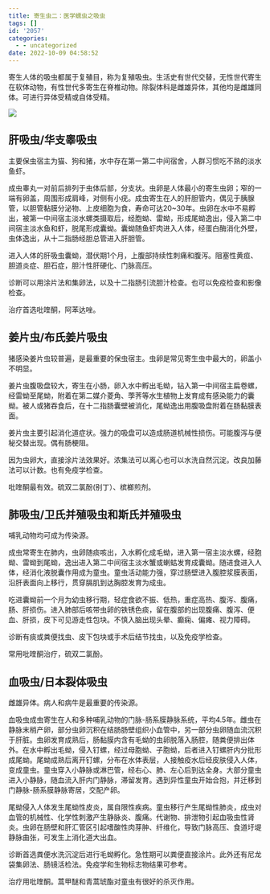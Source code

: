 ```yaml
---
title: 寄生虫二：医学蠕虫之吸虫
tags: []
id: '2057'
categories:
  - - uncategorized
date: 2022-10-09 04:58:52
---
```


寄生人体的吸虫都属于复殖目，称为复殖吸虫。生活史有世代交替，无性世代寄生在软体动物，有性世代多寄生在脊椎动物。除裂体科是雌雄异体，其他均是雌雄同体。可进行异体受精或自体受精。

![](https://img-cdn.limour.top/2022/10/08/634180326dad1.png)

## 肝吸虫/华支睾吸虫

主要保虫宿主为猫、狗和猪，水中存在第一第二中间宿舍，人群习惯吃不熟的淡水鱼虾。

成虫睾丸一对前后排列于虫体后部，分支状。虫卵是人体最小的寄生虫卵；窄的一端有卵盖，周围形成肩峰，对侧有小疣。成虫寄生在人的肝胆管内，偶见于胰腺管，以胆管黏膜分泌物、上皮细胞为食，寿命可达20~30年。虫卵在水中不易孵出，被第一中间宿主淡水螺类摄取后，经胞蚴、雷蚴，形成尾蚴逸出，侵入第二中间宿主淡水鱼和虾，脱尾形成囊蚴。囊蚴随鱼虾肉进入人体，经蛋白酶消化外壁，虫体逸出，从十二指肠经胆总管进入肝胆管。

进入人体的肝吸虫囊蚴，潜伏期1个月，上腹部持续性刺痛和腹泻。阻塞性黄疸、胆道炎症、胆石症，胆汁性肝硬化、门脉高压。

诊断可以用涂片法和集卵法，以及十二指肠引流胆汁检查。也可以免疫检查和影像检查。

治疗首选吡喹酮，阿苯达唑。

## 姜片虫/布氏姜片吸虫

猪感染姜片虫较普遍，是最重要的保虫宿主。虫卵是常见寄生虫中最大的，卵盖小不明显。

姜片虫腹吸盘较大，寄生在小肠，卵入水中孵出毛蚴，钻入第一中间宿主扁卷螺，经雷蚴至尾蚴，附着在第二媒介菱角、荸荠等水生植物上发育成有感染能力的囊蚴。被人或猪吞食后，在十二指肠囊壁被消化，尾蚴逸出用腹吸盘附着在肠黏膜表面。

姜片虫主要引起消化道症状。强力的吸盘可以造成肠道机械性损伤。可能腹泻与便秘交替出现。偶有肠梗阻。

因为虫卵大，直接涂片法效果好。浓集法可以离心也可以水洗自然沉淀。改良加藤法可以计数。也有免疫学检查。

吡喹酮最有效。硫双二氯酚(别丁）、槟榔煎剂。

## 肺吸虫/卫氏并殖吸虫和斯氏并殖吸虫

哺乳动物均可成为传染源。

成虫常寄生在肺内，虫卵随痰咳出，入水孵化成毛蚴，进入第一宿主淡水螺，经胞蚴、雷蚴到尾蚴，逸出进入第二中间宿主淡水蟹或蝲蛄发育成囊蚴。随进食进入人体，经消化液脱囊作用成为童虫。童虫活动能力强，穿过肠壁进入腹腔浆膜表面，沿肝表面向上移行，贯穿膈肌到达胸腔发育为成虫。

吃进囊蚴前一个月为幼虫移行期，轻症食欲不振、低热，重症高热、腹泻、腹痛，肠、肝损伤。进入肺部后咳带虫卵的铁锈色痰，留在腹部的出现腹痛、腹泻、便血、肝损，皮下可见游走性包块。不慎入脑出现头晕、癫痫、偏瘫、视力障碍。

诊断有痰或粪便找虫、皮下包块或手术后结节找虫，以及免疫学检查。

常用吡喹酮治疗，硫双二氯酚。

## 血吸虫/日本裂体吸虫

雌雄异体。病人和病牛是最重要的传染源。

血吸虫成虫寄生在人和多种哺乳动物的门脉-肠系膜静脉系统，平均4.5年。雌虫在静脉末梢产卵，部分虫卵沉积在结肠肠壁组织小血管中，另一部分虫卵随血流沉积于肝脏。虫卵发育成熟后，肠黏膜内含有毛蚴的虫卵脱落入肠腔，随粪便排出体外。在水中孵出毛蚴，侵入钉螺，经过母胞蚴、子胞蚴，后者进入钉螺肝内分批形成尾蚴。尾蚴成熟后离开钉螺，分布在水体表层，人接触疫水后经皮肤侵入人体，变成童虫。童虫穿入小静脉或淋巴管，经右心、肺、左心后到达全身。大部分童虫进入小静脉，随血流入肝内门静脉，滞留发育。遇到异性童虫开始合抱，并迁移到门静脉-肠系膜静脉寄居，交配产卵。

尾蚴侵入人体发生尾蚴性皮炎，属自限性疾病。童虫移行产生尾蚴性肺炎，成虫对血管的机械性、化学性刺激产生静脉炎、腹痛。代谢物、排泄物引起血吸虫性肾炎。虫卵在肠壁和肝汇管区引起嗜酸性肉芽肿、纤维化，导致门脉高压、食道圩堤静脉曲张，可发生上消化道大出血。

诊断首选粪便水洗沉淀后进行毛蚴孵化。急性期可以粪便直接涂片。此外还有尼龙袋集卵法、肠镜活检法。免疫学和生物标志物结果可参考。

治疗用吡喹酮。蒿甲醚和青蒿琥酯对童虫有很好的杀灭作用。